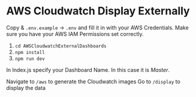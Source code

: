 # AWS Cloudwatch Display Externally

Copy & `.env.example` -> `.env` and fill it in with your AWS Credentials.
Make sure you have your AWS IAM Permissions set correctly.

1. `cd AWSCloudwatchExternalDashboards`
2. `npm install`
3. `npm run dev`

In Index.js specify your Dashboard Name. In this case it is *Master*.

Navigate to `/aws` to generate the Cloudwatch images
Go to `/display` to display the data
